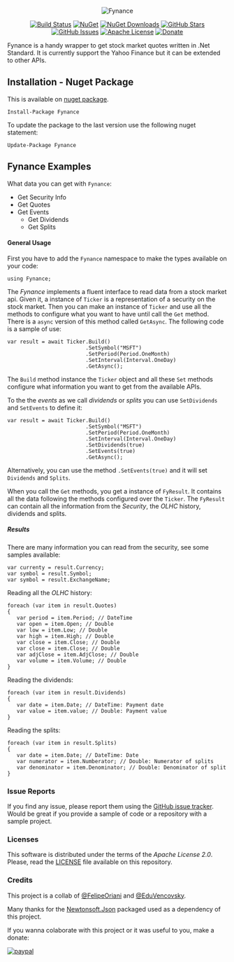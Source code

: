 <div align="center">

![Fynance](https://raw.githubusercontent.com/felipeoriani/Fynance/master/logo.png)

</div>

<div align="center">

[![Build Status](https://img.shields.io/github/workflow/status/felipeoriani/Fynance/Build)](https://img.shields.io/github/workflow/status/felipeoriani/Fynance/Build)
[![NuGet](https://img.shields.io/nuget/v/fynance.svg)](https://www.nuget.org/packages/Fynance)
[![NuGet Downloads](https://img.shields.io/nuget/dt/Fynance.svg)](https://www.nuget.org/packages/Fynance)
[![GitHub Stars](https://img.shields.io/github/stars/felipeoriani/fynance.svg)](https://github.com/felipeoriani/fynance/stargazers)
[![GitHub Issues](https://img.shields.io/github/issues/felipeoriani/fynance.svg)](https://github.com/felipeoriani/fynance/issues)
[![Apache License](https://img.shields.io/github/license/felipeoriani/fynance.svg)](LICENSE)
[![Donate](https://img.shields.io/badge/Donate-PayPal-blue.svg)](https://www.paypal.com/cgi-bin/webscr?cmd=_s-xclick&hosted_button_id=BRLZR87XSBQT8&source=url)

</div>

Fynance is a handy wrapper to get stock market quotes written in .Net Standard. It is currently support the Yahoo Finance but it can be extended to other APIs.

## Installation - Nuget Package

This is available on [nuget package](https://www.nuget.org/packages/Fynance).

```
Install-Package Fynance
```

To update the package to the last version use the following nuget statement:

```
Update-Package Fynance
``` 

## Fynance Examples

What data you can get with `Fynance`:

- Get Security Info
- Get Quotes 
- Get Events
  - Get Dividends
  - Get Splits

#### General Usage 

First you have to add the `Fynance` namespace to make the types available on your code:

```
using Fynance;
```

The *Fynance* implements a fluent interface to read data from a stock market api. Given it, a instance of `Ticker` is a representation of a security on the stock market. Then you can make an instance of `Ticker` and use all the methods to configure what you want to have until call the `Get` method. There is a `async` version of this method called `GetAsync`. The following code is a sample of use:

```
var result = await Ticker.Build()
                         .SetSymbol("MSFT")
                         .SetPeriod(Period.OneMonth)
                         .SetInterval(Interval.OneDay)
                         .GetAsync();
```

The `Build` method instance the `Ticker` object and all these `Set` methods configure what information you want to get from the available APIs.

To the the *events* as we call *dividends* or *splits* you can use `SetDividends` and `SetEvents` to define it:
```
var result = await Ticker.Build()
                         .SetSymbol("MSFT")
                         .SetPeriod(Period.OneMonth)
                         .SetInterval(Interval.OneDay)
                         .SetDividends(true)
                         .SetEvents(true)
                         .GetAsync();
```

Alternatively, you can use the method `.SetEvents(true)` and it will set `Dividends` and `Splits`.

When you call the `Get` methods, you get a instance of `FyResult`. It contains all the data following the methods configured over the `Ticker`. The `FyResult` can contain all the information from the *Security*, the *OLHC* history, dividends and splits.

##### Results

There are many information you can read from the security, see some samples available:

```
var currenty = result.Currency;
var symbol = result.Symbol;
var symbol = result.ExchangeName;
```
   
Reading all the *OLHC* history:

```
foreach (var item in result.Quotes)
{
   var period = item.Period; // DateTime
   var open = item.Open; // Double 
   var low = item.Low; // Double 
   var high = item.High; // Double 
   var close = item.Close; // Double 
   var close = item.Close; // Double 
   var adjClose = item.AdjClose; // Double 
   var volume = item.Volume; // Double 
}
```

Reading the dividends:

```
foreach (var item in result.Dividends)
{
   var date = item.Date; // DateTime: Payment date 
   var value = item.value; // Double: Payment value
}
```

Reading the splits:

```
foreach (var item in result.Splits)
{
   var date = item.Date; // DateTime: Date 
   var numerator = item.Numberator; // Double: Numerator of splits
   var denominator = item.Denominator; // Double: Denominator of split
}
```


### Issue Reports

If you find any issue, please report them using the [GitHub issue tracker](https://github.com/felipeoriani/Fynance/issues). Would be great if you provide a sample of code or a repository with a sample project.

### Licenses

This software is distributed under the terms of the *Apache License 2.0*. Please, read the [LICENSE](https://github.com/felipeoriani/Fynance/blob/master/LICENSE) file available on this repository.

### Credits

This project is a collab of [@FelipeOriani](https://github.com/felipeoriani/) and [@EduVencovsky](https://github.com/eduvencovsky/).

Many thanks for the [Newtonsoft.Json](https://www.newtonsoft.com/json) packaged used as a dependency of this project.

If you wanna colaborate with this project or it was useful to you, make a donate:

[![paypal](https://www.paypalobjects.com/en_US/i/btn/btn_donateCC_LG.gif)](https://www.paypal.com/cgi-bin/webscr?cmd=_s-xclick&hosted_button_id=BRLZR87XSBQT8&source=url)
